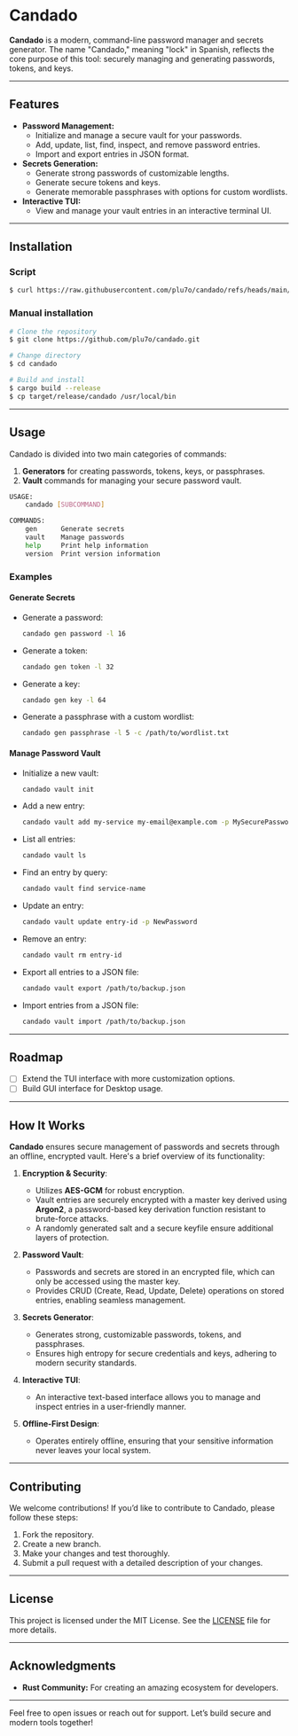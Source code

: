 # Candado

**Candado** is a modern, command-line password manager and secrets generator. The name "Candado," meaning "lock" in Spanish, reflects the core purpose of this tool: securely managing and generating passwords, tokens, and keys.

---

## Features
- **Password Management:**
  - Initialize and manage a secure vault for your passwords.
  - Add, update, list, find, inspect, and remove password entries.
  - Import and export entries in JSON format.
- **Secrets Generation:**
  - Generate strong passwords of customizable lengths.
  - Generate secure tokens and keys.
  - Generate memorable passphrases with options for custom wordlists.
- **Interactive TUI:**
  - View and manage your vault entries in an interactive terminal UI.

---

## Installation

### Script
```bash
$ curl https://raw.githubusercontent.com/plu7o/candado/refs/heads/main/install.sh | sh
```

### Manual installation
```bash
# Clone the repository
$ git clone https://github.com/plu7o/candado.git

# Change directory
$ cd candado

# Build and install
$ cargo build --release
$ cp target/release/candado /usr/local/bin
```
---

## Usage
Candado is divided into two main categories of commands:

1. **Generators** for creating passwords, tokens, keys, or passphrases.
2. **Vault** commands for managing your secure password vault.

```bash
USAGE:
    candado [SUBCOMMAND]

COMMANDS:
    gen      Generate secrets
    vault    Manage passwords
    help     Print help information
    version  Print version information
```

### Examples
#### Generate Secrets
- Generate a password:
  ```bash
  candado gen password -l 16
  ```

- Generate a token:
  ```bash
  candado gen token -l 32
  ```

- Generate a key:
  ```bash
  candado gen key -l 64
  ```

- Generate a passphrase with a custom wordlist:
  ```bash
  candado gen passphrase -l 5 -c /path/to/wordlist.txt
  ```

#### Manage Password Vault
- Initialize a new vault:
  ```bash
  candado vault init
  ```

- Add a new entry:
  ```bash
  candado vault add my-service my-email@example.com -p MySecurePassword -n MyUsername -u https://my-service.com
  ```

- List all entries:
  ```bash
  candado vault ls
  ```

- Find an entry by query:
  ```bash
  candado vault find service-name
  ```

- Update an entry:
  ```bash
  candado vault update entry-id -p NewPassword
  ```

- Remove an entry:
  ```bash
  candado vault rm entry-id
  ```

- Export all entries to a JSON file:
  ```bash
  candado vault export /path/to/backup.json
  ```

- Import entries from a JSON file:
  ```bash
  candado vault import /path/to/backup.json
  ```

---

## Roadmap
- [ ] Extend the TUI interface with more customization options.
- [ ] Build GUI interface for Desktop usage.

---

## How It Works

**Candado** ensures secure management of passwords and secrets through an offline, encrypted vault. Here's a brief overview of its functionality:

1. **Encryption & Security**:
   - Utilizes **AES-GCM** for robust encryption.
   - Vault entries are securely encrypted with a master key derived using **Argon2**, a password-based key derivation function resistant to brute-force attacks.
   - A randomly generated salt and a secure keyfile ensure additional layers of protection.

2. **Password Vault**:
   - Passwords and secrets are stored in an encrypted file, which can only be accessed using the master key.
   - Provides CRUD (Create, Read, Update, Delete) operations on stored entries, enabling seamless management.

3. **Secrets Generator**:
   - Generates strong, customizable passwords, tokens, and passphrases.
   - Ensures high entropy for secure credentials and keys, adhering to modern security standards.

4. **Interactive TUI**:
   - An interactive text-based interface allows you to manage and inspect entries in a user-friendly manner.

5. **Offline-First Design**:
   - Operates entirely offline, ensuring that your sensitive information never leaves your local system.

---

## Contributing
We welcome contributions! If you’d like to contribute to Candado, please follow these steps:

1. Fork the repository.
2. Create a new branch.
3. Make your changes and test thoroughly.
4. Submit a pull request with a detailed description of your changes.

---

## License
This project is licensed under the MIT License. See the [LICENSE](./LICENSE) file for more details.

---

## Acknowledgments
- **Rust Community:** For creating an amazing ecosystem for developers.

---

Feel free to open issues or reach out for support. Let’s build secure and modern tools together!

